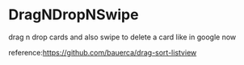 # DragNDropNSwipe
drag n drop cards and also swipe to delete a card like in google now


reference:https://github.com/bauerca/drag-sort-listview
